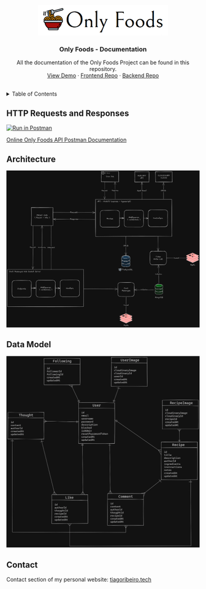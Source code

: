 <!-- PROJECT LOGO -->
<br />
<div align="center">
    <img src="images/logo.png" alt="Logo" width="340" height="80">

  <h3 align="center">Only Foods - Documentation</h3>

  <p align="center">
    All the documentation of the Only Foods Project can be found in this repository.
    <br />
    <a href="https://onlyfoods.onrender.com">View Demo</a>
    ·
    <a href="https://github.com/TiagoRibeiro25/Only-Foods-FE">Frontend Repo</a>
    ·
    <a href="https://github.com/TiagoRibeiro25/Only-Foods-BE">Backend Repo</a>
  </p>
</div>

<!-- Table of Contents -->
<br />
<details>
  <summary>Table of Contents</summary>
  <ol>
    <li>
      <a href="#http-requests-and-responses">
        HTTP Requests and Responses
      </a>
    </li>
    <li>
      <a href="#architecture">
        Architecture
      </a>
    </li>
    <li>
      <a href="#data-model">
        Data Model
      </a>
    </li>
    <li>
      <a href="#contact">
        Contact
      </a>
    </li>
  </ol>
</details>

<!-- HTTP Requests and Responses -->
## HTTP Requests and Responses

[![Run in Postman](https://run.pstmn.io/button.svg)](https://app.getpostman.com/run-collection/25229849-2s946k5q27)

[Online Only Foods API Postman Documentation][postman-docs]

<!-- ARCHITECTURE -->
## Architecture

![Architecture](architecture/architecture_diagram_dark.png)

<!-- DATA MODEL -->
## Data Model

![Data Model](data_model/data_model_dark.png)

<!-- CONTACT -->
## Contact

Contact section of my personal website:
[tiagoribeiro.tech](https://tiagoribeiro.tech/)

<!-- MARKDOWN LINKS & IMAGES -->
[postman-docs]: https://documenter.getpostman.com/view/25229849/2s946k5q27
